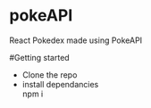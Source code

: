 
# pokeAPI
React Pokedex made using PokeAPI

#Getting started
- Clone the repo
- install dependancies  
     npm i
